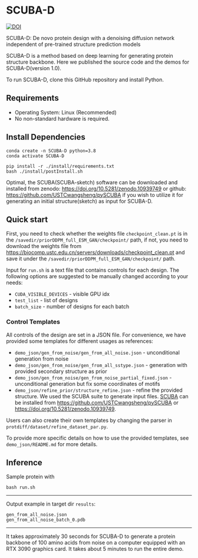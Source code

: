 # SCUBA-D
[![DOI](https://zenodo.org/badge/DOI/10.5281/zenodo.10939749.svg)](https://doi.org/10.5281/zenodo.10939749)


SCUBA-D: De novo protein design with a denoising diffusion network independent of pre-trained structure prediction models

SCUBA-D is a method based on deep learning for generating protein structure backbone. Here we published the source code and the demos for SCUBA-D(version 1.0).

To run SCUBA-D, clone this GitHub repository and install Python.

## Requirements

-  Operating System: Linux (Recommended)
-  No non-standard hardware is required.

## Install Dependencies
```
conda create -n SCUBA-D python=3.8
conda activate SCUBA-D

pip install -r ./install/requirements.txt
bash ./install/postInstall.sh
```

Optimal, the SCUBA(SCUBA-sketch) software can be downloaded and installed from zenodo: https://doi.org/10.5281/zenodo.10939749 or github: https://github.com/USTCwangsheng/pySCUBA if you wish to utilize it for generating an initial structure(sketch) as input for SCUBA-D.

## Quick start

First, you need to check whether the weights file `checkpoint_clean.pt` is in the `/savedir/priorDDPM_full_ESM_GAN/checkpoint/` path, if not, you need to download the weights file from https://biocomp.ustc.edu.cn/servers/downloads/checkpoint_clean.pt and save it under the `/savedir/priorDDPM_full_ESM_GAN/checkpoint/` path.

Input for `run.sh` is a text file that contains controls for each design.
The following options are suggested to be manually changed according to your needs:

* `CUDA_VISIBLE_DEVICES` - visible GPU idx
* `test_list` - list of designs
* `batch_size` - number of designs for each batch


### Control Templates
All controls of the design are set in a JSON file. For convenience, we have provided some templates for different usages as references:
* `demo_json/gen_from_noise/gen_from_all_noise.json` - unconditional generation from noise
* `demo_json/gen_from_noise/gen_from_all_sstype.json` - generation with provided secondary structure as prior
* `demo_json/gen_from_noise/gen_from_noise_partial_fixed.json` - unconditional generation but fix some coordinates of motifs
* `demo_json/refine_prior/structure_refine.json` - refine the provided structure.
We used the SCUBA suite to generate input files. [SCUBA](https://github.com/USTCwangsheng/pySCUBA) can be installed from https://github.com/USTCwangsheng/pySCUBA or https://doi.org/10.5281/zenodo.10939749.


Users can also create their own templates by changing the parser in `protdiff/dataset/refine_dataset_par.py`.

To provide more specific details on how to use the provided templates, see `demo_json/README.md` for more details.

## Inference

Sample protein with
```
bash run.sh
```

-----------------------------------------------------------------------------------------------------
Output example in target dir `results`:
```
gen_from_all_noise.json
gen_from_all_noise_batch_0.pdb
```

-----------------------------------------------------------------------------------------------------
It takes approximately 30 seconds for SCUBA-D to generate a protein backbone of 100 amino acids from noise on a computer equipped with an RTX 3090 graphics card. It takes about 5 minutes to run the entire demo.

